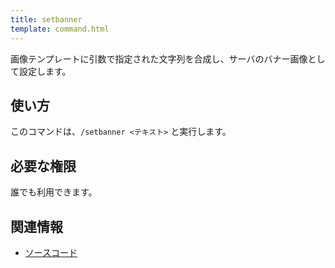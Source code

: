 ```yaml
---
title: setbanner
template: command.html
---
```


画像テンプレートに引数で指定された文字列を合成し、サーバのバナー画像として設定します。

## 使い方

このコマンドは、`/setbanner <テキスト>` と実行します。

## 必要な権限

誰でも利用できます。

## 関連情報

- [ソースコード](https://github.com/jaoafa/jaotan.ts/blob/master/src/commands/setbanner.ts)
